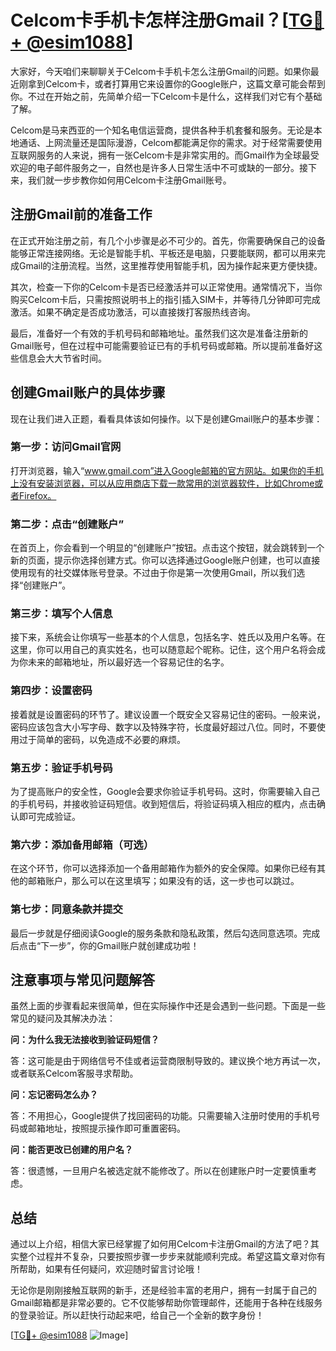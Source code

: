# Celcom卡手机卡怎样注册Gmail？[[TG💪+ @esim1088](https://t.me/s/esim1088)]

大家好，今天咱们来聊聊关于Celcom卡手机卡怎么注册Gmail的问题。如果你最近刚拿到Celcom卡，或者打算用它来设置你的Google账户，这篇文章可能会帮到你。不过在开始之前，先简单介绍一下Celcom卡是什么，这样我们对它有个基础了解。

Celcom是马来西亚的一个知名电信运营商，提供各种手机套餐和服务。无论是本地通话、上网流量还是国际漫游，Celcom都能满足你的需求。对于经常需要使用互联网服务的人来说，拥有一张Celcom卡是非常实用的。而Gmail作为全球最受欢迎的电子邮件服务之一，自然也是许多人日常生活中不可或缺的一部分。接下来，我们就一步步教你如何用Celcom卡注册Gmail账号。

## 注册Gmail前的准备工作

在正式开始注册之前，有几个小步骤是必不可少的。首先，你需要确保自己的设备能够正常连接网络。无论是智能手机、平板还是电脑，只要能联网，都可以用来完成Gmail的注册流程。当然，这里推荐使用智能手机，因为操作起来更方便快捷。

其次，检查一下你的Celcom卡是否已经激活并可以正常使用。通常情况下，当你购买Celcom卡后，只需按照说明书上的指引插入SIM卡，并等待几分钟即可完成激活。如果不确定是否成功激活，可以直接拨打客服热线咨询。

最后，准备好一个有效的手机号码和邮箱地址。虽然我们这次是准备注册新的Gmail账号，但在过程中可能需要验证已有的手机号码或邮箱。所以提前准备好这些信息会大大节省时间。

## 创建Gmail账户的具体步骤

现在让我们进入正题，看看具体该如何操作。以下是创建Gmail账户的基本步骤：

### 第一步：访问Gmail官网

打开浏览器，输入“www.gmail.com”进入Google邮箱的官方网站。如果你的手机上没有安装浏览器，可以从应用商店下载一款常用的浏览器软件，比如Chrome或者Firefox。

### 第二步：点击“创建账户”

在首页上，你会看到一个明显的“创建账户”按钮。点击这个按钮，就会跳转到一个新的页面，提示你选择创建方式。你可以选择通过Google账户创建，也可以直接使用现有的社交媒体账号登录。不过由于你是第一次使用Gmail，所以我们选择“创建账户”。

### 第三步：填写个人信息

接下来，系统会让你填写一些基本的个人信息，包括名字、姓氏以及用户名等。在这里，你可以用自己的真实姓名，也可以随意起个昵称。记住，这个用户名将会成为你未来的邮箱地址，所以最好选一个容易记住的名字。

### 第四步：设置密码

接着就是设置密码的环节了。建议设置一个既安全又容易记住的密码。一般来说，密码应该包含大小写字母、数字以及特殊字符，长度最好超过八位。同时，不要使用过于简单的密码，以免造成不必要的麻烦。

### 第五步：验证手机号码

为了提高账户的安全性，Google会要求你验证手机号码。这时，你需要输入自己的手机号码，并接收验证码短信。收到短信后，将验证码填入相应的框内，点击确认即可完成验证。

### 第六步：添加备用邮箱（可选）

在这个环节，你可以选择添加一个备用邮箱作为额外的安全保障。如果你已经有其他的邮箱账户，那么可以在这里填写；如果没有的话，这一步也可以跳过。

### 第七步：同意条款并提交

最后一步就是仔细阅读Google的服务条款和隐私政策，然后勾选同意选项。完成后点击“下一步”，你的Gmail账户就创建成功啦！

## 注意事项与常见问题解答

虽然上面的步骤看起来很简单，但在实际操作中还是会遇到一些问题。下面是一些常见的疑问及其解决办法：

**问：为什么我无法接收到验证码短信？**

答：这可能是由于网络信号不佳或者运营商限制导致的。建议换个地方再试一次，或者联系Celcom客服寻求帮助。

**问：忘记密码怎么办？**

答：不用担心，Google提供了找回密码的功能。只需要输入注册时使用的手机号码或邮箱地址，按照提示操作即可重置密码。

**问：能否更改已创建的用户名？**

答：很遗憾，一旦用户名被选定就不能修改了。所以在创建账户时一定要慎重考虑。

## 总结

通过以上介绍，相信大家已经掌握了如何用Celcom卡注册Gmail的方法了吧？其实整个过程并不复杂，只要按照步骤一步步来就能顺利完成。希望这篇文章对你有所帮助，如果有任何疑问，欢迎随时留言讨论哦！

无论你是刚刚接触互联网的新手，还是经验丰富的老用户，拥有一封属于自己的Gmail邮箱都是非常必要的。它不仅能够帮助你管理邮件，还能用于各种在线服务的登录验证。所以赶快行动起来吧，给自己一个全新的数字身份！

[[TG💪+ @esim1088](https://t.me/s/esim1088) ![Image](https://i.postimg.cc/4NQfJmqS/Snipaste-2025-05-13-00-14-12.png)]
